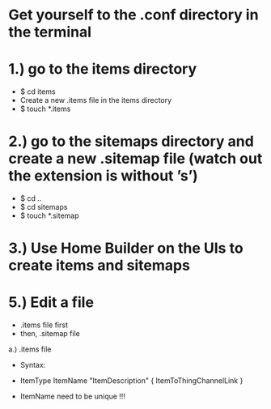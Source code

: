 # Get yourself to the .conf directory in the terminal

# 1.) go to the items directory

* $ cd items
* Create a new .items file in the items directory
* $ touch *.items


# 2.) go to the sitemaps directory and create a new .sitemap file (watch out the extension is without ’s’)

* $ cd ..
* $ cd sitemaps
* $ touch *.sitemap



# 3.) Use Home Builder on the UIs to create items and sitemaps



# 5.) Edit a file
* .items file first
* then, .sitemap file

a.) .items file

* Syntax:
*	ItemType     ItemName    "ItemDescription"    <ItemIcon>    { ItemToThingChannelLink }

* ItemName need to be unique !!!
